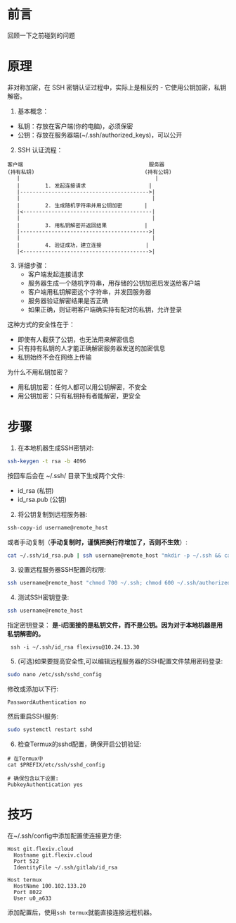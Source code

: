 # 前言
回顾一下之前碰到的问题

# 原理
非对称加密，在 SSH 密钥认证过程中，实际上是相反的 - 它使用公钥加密，私钥解密。

1. 基本概念：
- 私钥：存放在客户端(你的电脑)，必须保密
- 公钥：存放在服务器端(~/.ssh/authorized_keys)，可以公开

2. SSH 认证流程：
```
客户端                                        服务器
(持有私钥)                                   (持有公钥)
   |                                           |
   |        1. 发起连接请求                    |
   |----------------------------------------->|
   |                                          |
   |        2. 生成随机字符串并用公钥加密       |
   |<-----------------------------------------|
   |                                          |
   |        3. 用私钥解密并返回结果            |
   |----------------------------------------->|
   |                                          |
   |        4. 验证成功，建立连接              |
   |<---------------------------------------->|
```

3. 详细步骤：
   - 客户端发起连接请求
   - 服务器生成一个随机字符串，用存储的公钥加密后发送给客户端
   - 客户端用私钥解密这个字符串，并发回服务器
   - 服务器验证解密结果是否正确
   - 如果正确，则证明客户端确实持有配对的私钥，允许登录

这种方式的安全性在于：
- 即使有人截获了公钥，也无法用来解密信息
- 只有持有私钥的人才能正确解密服务器发送的加密信息
- 私钥始终不会在网络上传输

为什么不用私钥加密？
- 用私钥加密：任何人都可以用公钥解密，不安全
- 用公钥加密：只有私钥持有者能解密，更安全


# 步骤

1. 在本地机器生成SSH密钥对:
```bash
ssh-keygen -t rsa -b 4096
```
按回车后会在 ~/.ssh/ 目录下生成两个文件:
- id_rsa (私钥)
- id_rsa.pub (公钥)

2. 将公钥复制到远程服务器:
```bash
ssh-copy-id username@remote_host
```
或者手动复制（**手动复制时，谨慎把换行符增加了，否则不生效**）:
```bash
cat ~/.ssh/id_rsa.pub | ssh username@remote_host "mkdir -p ~/.ssh && cat >> ~/.ssh/authorized_keys"
```

3. 设置远程服务器SSH配置的权限:
```bash
ssh username@remote_host "chmod 700 ~/.ssh; chmod 600 ~/.ssh/authorized_keys"
```

4. 测试SSH密钥登录:
```bash
ssh username@remote_host
```
指定密钥登录：
**是-i后面接的是私钥文件，而不是公钥。因为对于本地机器是用私钥解密的。**
```
 ssh -i ~/.ssh/id_rsa flexivsu@10.24.13.30
```


5. (可选)如果要提高安全性,可以编辑远程服务器的SSH配置文件禁用密码登录:
```bash
sudo nano /etc/ssh/sshd_config
```
修改或添加以下行:
```
PasswordAuthentication no
```
然后重启SSH服务:
```bash
sudo systemctl restart sshd
```

6. 检查Termux的sshd配置，确保开启公钥验证:
```
# 在Termux中
cat $PREFIX/etc/ssh/sshd_config

# 确保包含以下设置:
PubkeyAuthentication yes
```


# 技巧
在~/.ssh/config中添加配置使连接更方便:
```
Host git.flexiv.cloud
  Hostname git.flexiv.cloud
  Port 522
  IdentityFile ~/.ssh/gitlab/id_rsa

Host termux
  HostName 100.102.133.20
  Port 8022
  User u0_a633

```
添加配置后，使用`ssh termux`就能直接连接远程机器。